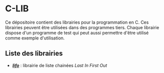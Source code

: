 # C-LIB

Ce dépositoire contient des librairies pour la programmation en C. Ces librairies peuvent être utilisées dans des programmes tiers. Chaque librairie dispose d'un programme de test qui peut aussi permettre d'être utilisé comme exemple d'utilisation.

## Liste des librairies

- [***lifo***](./lifo) : librairie de liste chainées _Last In First Out_
